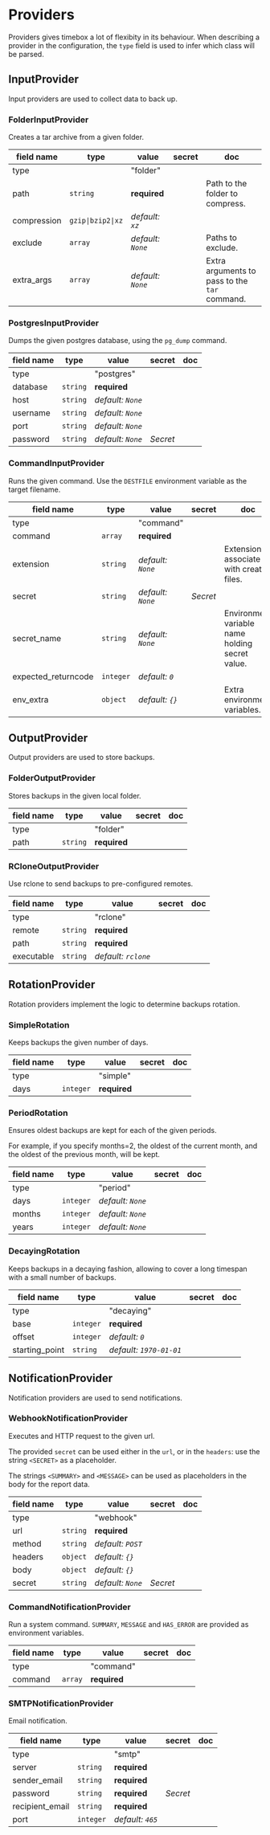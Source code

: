 
# Providers

Providers gives timebox a lot of flexibity in its behaviour. When describing a
provider in the configuration, the `type` field is used to infer which class will
be parsed.

## InputProvider

Input providers are used to collect data to back up.


### FolderInputProvider

Creates a tar archive from a given folder.


| field name | type | value | secret  | doc |
| ---        | ---  | --- | ---     | --- |
| type       |  | "folder" | | |
| path | `string`| **required** |  | Path to the folder to compress. |
| compression | `gzip\|bzip2\|xz`| *default: `xz`* |  |  |
| exclude | `array`| *default: `None`* |  | Paths to exclude. |
| extra_args | `array`| *default: `None`* |  | Extra arguments to pass to the `tar` command. |


### PostgresInputProvider

Dumps the given postgres database, using the `pg_dump` command.


| field name | type | value | secret  | doc |
| ---        | ---  | --- | ---     | --- |
| type       |  | "postgres" | | |
| database | `string`| **required** |  |  |
| host | `string`| *default: `None`* |  |  |
| username | `string`| *default: `None`* |  |  |
| port | `string`| *default: `None`* |  |  |
| password | `string`| *default: `None`* | *Secret* |  |


### CommandInputProvider

Runs the given command. Use the `DESTFILE` environment variable as the target filename.


| field name | type | value | secret  | doc |
| ---        | ---  | --- | ---     | --- |
| type       |  | "command" | | |
| command | `array`| **required** |  |  |
| extension | `string`| *default: `None`* |  | Extension to associate with created files. |
| secret | `string`| *default: `None`* | *Secret* |  |
| secret_name | `string`| *default: `None`* |  | Environment variable name holding secret value. |
| expected_returncode | `integer`| *default: `0`* |  |  |
| env_extra | `object`| *default: `{}`* |  | Extra environment variables. |



## OutputProvider

Output providers are used to store backups.


### FolderOutputProvider

Stores backups in the given local folder.


| field name | type | value | secret  | doc |
| ---        | ---  | --- | ---     | --- |
| type       |  | "folder" | | |
| path | `string`| **required** |  |  |


### RCloneOutputProvider

Use rclone to send backups to pre-configured remotes.


| field name | type | value | secret  | doc |
| ---        | ---  | --- | ---     | --- |
| type       |  | "rclone" | | |
| remote | `string`| **required** |  |  |
| path | `string`| **required** |  |  |
| executable | `string`| *default: `rclone`* |  |  |



## RotationProvider

Rotation providers implement the logic to determine backups rotation.


### SimpleRotation

Keeps backups the given number of days.


| field name | type | value | secret  | doc |
| ---        | ---  | --- | ---     | --- |
| type       |  | "simple" | | |
| days | `integer`| **required** |  |  |


### PeriodRotation

Ensures oldest backups are kept for each of the given periods.

For example, if you specify months=2, the oldest of the current month,
and the oldest of the previous month, will be kept.



| field name | type | value | secret  | doc |
| ---        | ---  | --- | ---     | --- |
| type       |  | "period" | | |
| days | `integer`| *default: `None`* |  |  |
| months | `integer`| *default: `None`* |  |  |
| years | `integer`| *default: `None`* |  |  |


### DecayingRotation

Keeps backups in a decaying fashion, allowing to cover a long timespan with a small number of backups.


| field name | type | value | secret  | doc |
| ---        | ---  | --- | ---     | --- |
| type       |  | "decaying" | | |
| base | `integer`| **required** |  |  |
| offset | `integer`| *default: `0`* |  |  |
| starting_point | `string`| *default: `1970-01-01`* |  |  |



## NotificationProvider

Notification providers are used to send notifications.


### WebhookNotificationProvider


Executes and HTTP request to the given url.

The provided `secret` can be used either in the `url`, or in the `headers`: use the string `<SECRET>` as a placeholder.

The strings `<SUMMARY>` and `<MESSAGE>` can be used as placeholders in the body for the report data.



| field name | type | value | secret  | doc |
| ---        | ---  | --- | ---     | --- |
| type       |  | "webhook" | | |
| url | `string`| **required** |  |  |
| method | `string`| *default: `POST`* |  |  |
| headers | `object`| *default: `{}`* |  |  |
| body | `object`| *default: `{}`* |  |  |
| secret | `string`| *default: `None`* | *Secret* |  |


### CommandNotificationProvider

Run a system command. `SUMMARY`, `MESSAGE` and `HAS_ERROR` are provided as environment variables.


| field name | type | value | secret  | doc |
| ---        | ---  | --- | ---     | --- |
| type       |  | "command" | | |
| command | `array`| **required** |  |  |


### SMTPNotificationProvider

Email notification.


| field name | type | value | secret  | doc |
| ---        | ---  | --- | ---     | --- |
| type       |  | "smtp" | | |
| server | `string`| **required** |  |  |
| sender_email | `string`| **required** |  |  |
| password | `string`| **required** | *Secret* |  |
| recipient_email | `string`| **required** |  |  |
| port | `integer`| *default: `465`* |  |  |



